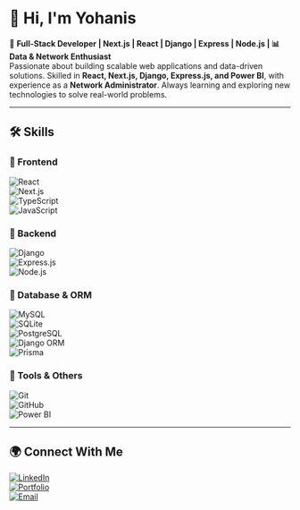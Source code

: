 # 👋 Hi, I'm Yohanis

🚀 **Full-Stack Developer | Next.js | React | Django | Express | Node.js | 📊 Data & Network Enthusiast**  
Passionate about building scalable web applications and data-driven solutions. Skilled in **React, Next.js, Django, Express.js, and Power BI**, with experience as a **Network Administrator**. Always learning and exploring new technologies to solve real-world problems.  

---

## 🛠️ Skills  

### 🔹 Frontend  
![React](https://img.shields.io/badge/React-20232A?style=for-the-badge&logo=react&logoColor=61DAFB)  
![Next.js](https://img.shields.io/badge/Next.js-000000?style=for-the-badge&logo=next.js&logoColor=white)  
![TypeScript](https://img.shields.io/badge/TypeScript-007ACC?style=for-the-badge&logo=typescript&logoColor=white)  
![JavaScript](https://img.shields.io/badge/JavaScript-F7E017?style=for-the-badge&logo=javascript&logoColor=black)  



### 🔹 Backend  
![Django](https://img.shields.io/badge/Django-092E20?style=for-the-badge&logo=django&logoColor=white)  
![Express.js](https://img.shields.io/badge/Express.js-000000?style=for-the-badge&logo=express&logoColor=white)  
![Node.js](https://img.shields.io/badge/Node.js-43853D?style=for-the-badge&logo=node.js&logoColor=white)  

### 🔹 Database & ORM  
![MySQL](https://img.shields.io/badge/MySQL-4479A1?style=for-the-badge&logo=mysql&logoColor=white)  
![SQLite](https://img.shields.io/badge/SQLite-07405E?style=for-the-badge&logo=sqlite&logoColor=white)  
![PostgreSQL](https://img.shields.io/badge/PostgreSQL-316192?style=for-the-badge&logo=postgresql&logoColor=white)  
![Django ORM](https://img.shields.io/badge/Django%20ORM-092E20?style=for-the-badge&logo=django&logoColor=white)  
![Prisma](https://img.shields.io/badge/Prisma-2D3748?style=for-the-badge&logo=prisma&logoColor=white)  

### 🔹 Tools & Others  
![Git](https://img.shields.io/badge/Git-F05032?style=for-the-badge&logo=git&logoColor=white)  
![GitHub](https://img.shields.io/badge/GitHub-181717?style=for-the-badge&logo=github&logoColor=white)  
![Power BI](https://img.shields.io/badge/PowerBI-F2C811?style=for-the-badge&logo=power-bi&logoColor=black)  

---
## 🌍 Connect With Me  
[![LinkedIn](https://img.shields.io/badge/LinkedIn-0A66C2?style=for-the-badge&logo=linkedin&logoColor=white)](https://linkedin.com/in/yohanis-mandefro)  
[![Portfolio](https://img.shields.io/badge/Portfolio-000000?style=for-the-badge&logo=firefox&logoColor=white)](yohanis-mandefro.tech)  
[![Email](https://img.shields.io/badge/Email-D14836?style=for-the-badge&logo=gmail&logoColor=white)](mailto:johnyemande@gmail.com)  
